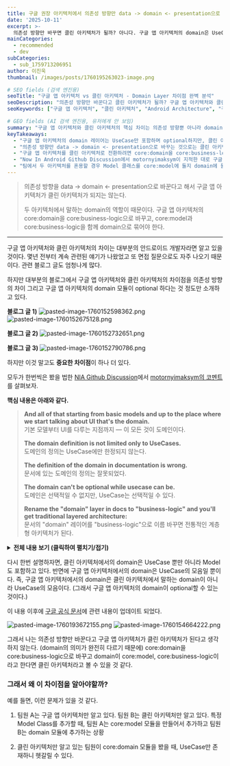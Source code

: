 ```yaml
---
title: 구글 권장 아키텍처에서 의존성 방향만 data -> domain <- presentation으로 바꾸면 클린 아키텍처가 될까?
date: '2025-10-11'
excerpt: >-
  의존성 방향만 바꾸면 클린 아키텍처가 될까? 아니다. 구글 앱 아키텍처의 domain은 UseCase만 포함하지만, 클린 아키텍처의 domain은 Model + UseCase를 포함한다. Now In Android Discussion에서 지적된 핵심 차이점을 분석한다.
mainCategories:
  - recommended
  - dev
subCategories:
  - sub_1759713206951
author: 이진욱
thumbnail: /images/posts/1760195263023-image.png

# SEO fields (검색 엔진용)
seoTitle: "구글 앱 아키텍처 vs 클린 아키텍처 - Domain Layer 차이점 완벽 분석"
seoDescription: "의존성 방향만 바꾼다고 클린 아키텍처가 될까? 구글 앱 아키텍처와 클린 아키텍처의 핵심 차이점인 domain 레이어 역할을 UseCase와 Model 관점에서 상세히 비교 분석합니다."
seoKeywords: ["구글 앱 아키텍처", "클린 아키텍처", "Android Architecture", "구글 권장 아키텍처", "레이어드 아키텍처", "의존성 역전 원칙", "DIP", "UseCase 패턴", "Repository Pattern", "멀티모듈 아키텍처", "Google App Architecture", "Now In Android", "Google Official Architecture", "모듈화", "Clean Architecture"]

# GEO fields (AI 검색 엔진용, 유저에게 안 보임)
summary: "구글 앱 아키텍처와 클린 아키텍처의 핵심 차이는 의존성 방향뿐 아니라 domain의 정의에 있다. 구글 앱 아키텍처의 domain은 UseCase만 포함하지만, 클린 아키텍처의 domain은 Model과 UseCase 모두를 포함한다. 따라서 의존성 방향만 바꾼다고 클린 아키텍처가 되지 않으며, core:domain을 core:business-logic으로 재정의하고 core:model과 함께 domain으로 묶어야 한다."
keyTakeaways:
  - "구글 앱 아키텍처의 domain 레이어는 UseCase만 포함하며 optional하지만, 클린 아키텍처의 domain은 Model + UseCase를 포함하며 필수적이다"
  - "의존성 방향만 data -> domain <- presentation으로 바꾸는 것으로는 클린 아키텍처가 되지 않는다 - domain의 역할 자체가 다르기 때문"
  - "구글 앱 아키텍처를 클린 아키텍처로 전환하려면 core:domain을 core:business-logic으로 이름 변경하고, core:model과 함께 domain으로 재구성해야 한다"
  - "Now In Android Github Discussion에서 motornyimaksym이 지적한 대로 구글 문서의 domain 정의는 잘못되었으며, 이는 초보 개발자들에게 혼란을 야기한다"
  - "팀에서 두 아키텍처를 혼용할 경우 Model 클래스를 core:model에 둘지 domain에 둘지 혼란이 발생할 수 있다"
---
```

> 의존성 방향을 data -> domain <- presentation으로 바꾼다고 해서
구글 앱 아키텍처가 클린 아키텍처가 되지는 않는다.
>
> 두 아키텍처에서 말하는 domain의 역할이 때문이다.
구글 앱 아키텍처의 core:domain을 core:business-logic으로 바꾸고,
core:model과 core:business-logic을 함께 domain으로 묶어야 한다.

---

구글 앱 아키텍처와 클린 아키텍처의 차이는 대부분의 안드로이드 개발자라면 알고 있을 것이다.
몇년 전부터 계속 관련된 얘기가 나왔었고 또 면접 질문으로도 자주 나오기 때문이다. 관련 블로그 글도 엄청나게 많다.

하지만 대부분의 블로그에서 구글 앱 아키텍처와 클린 아키텍처의 차이점을 의존성 방향의 차이 그리고 구글 앱 아키텍처의 domain 모듈이 optional 하다는 것 정도만 소개하고 있다.

**블로그 글 1)**
![pasted-image-1760152598362.png](/images/posts/1760152598359-image.png)
![pasted-image-1760152675128.png](/images/posts/1760152675125-image.png)

**블로그 글 2)**
![pasted-image-1760152732651.png](/images/posts/1760152732648-image.png)

**블로그 글 3)**
![pasted-image-1760152790786.png](/images/posts/1760152790784-image.png)

하지만 이것 말고도 **중요한 차이점**이 하나 더 있다. 

모두가 한번씩은 봤을 법한 [NIA Github Discussion](https://github.com/android/nowinandroid/discussions/1273)에서 [motornyimaksym의 코멘트](https://github.com/android/nowinandroid/discussions/1273#discussioncomment-8792788)를 살펴보자.

**핵심 내용은 아래와 같다.**   
> **And all of that starting from basic models and up to the place where we start talking about UI that's the domain.**   
기본 모델부터 UI를 다루는 지점까지 — 이 모든 것이 도메인이다.
>
> **The domain definition is not limited only to UseCases.**   
도메인의 정의는 UseCase에만 한정되지 않는다.
>
> **The definition of the domain in documentation is wrong.**   
문서에 있는 도메인의 정의는 잘못되었다.
>
> **The domain can't be optional while usecase can be.**   
도메인은 선택적일 수 없지만, UseCase는 선택적일 수 있다.
>
> **Rename the "domain" layer in docs to "business-logic" and you'll get traditional layered architecture:**   
문서의 "domain" 레이어를 "business-logic"으로 이름 바꾸면 전통적인 계층형 아키텍처가 된다.


<details>
<summary><strong>전체 내용 보기 (클릭하여 펼치기/접기)</strong></summary>

**So then lets follow Separation Of Concerns principle as stated in docs**
그렇다면 문서에 명시된 관심사 분리(Separation of Concerns) 원칙을 따르자.

**Define domain with definitions and relations:**
정의와 관계를 포함하여 도메인을 정의하자.

**Models aka simple pojo classes for domain entities. E.g. Car, Human, etc.**
모델은 도메인 엔티티를 위한 단순한 POJO 클래스이다. 예를 들어 Car, Human 등이 있다.

**Then relations. Human that drive the car is Driver.**
그다음 관계를 정의한다. 자동차를 운전하는 사람은 Driver이다.

**Than you define the abstractions for data sources for Cars, Humans.**
그다음 Car와 Human에 대한 데이터 소스 추상화를 정의한다.

**E.g. buyCar(money: Money): Car; hireDriver(money: Money).**
예를 들어 buyCar(money: Money): Car, hireDriver(money: Money) 같은 것이다.

**Then some logic getCars+getHumans=makeTheRace.**
그다음 약간의 로직을 추가한다. getCars + getHumans = makeTheRace.

**That's all about the domain.**
그게 도메인의 전부다.

**If you wan't you may split it in as many sublayers as you want.**
원한다면 원하는 만큼 여러 하위 계층으로 나눌 수 있다.

**E.g. in this repo core.model could be the bottom part, data-api somewhere between core.model and business-logic.**
예를 들어 이 저장소에서는 core.model이 가장 아래 부분이고, data-api는 core.model과 business-logic 사이 어딘가에 있을 수 있다.

**And the business-logic will include two previous.**
그리고 business-logic은 앞의 두 계층을 포함한다.

---

**Now we can proceed with implementation:**
이제 구현으로 넘어갈 수 있다.

**We depends on everything that I described above.**
우리는 위에서 설명한 모든 것에 의존한다.

**We may have different features that use any described particle model/data-api/domain-logic.**
우리는 설명된 model/data-api/domain-logic 중 일부만 사용하는 다양한 기능을 가질 수 있다.

**And indeed everything above the model level is optional in terms of some particular feature needs.**
실제로 모델보다 위의 계층들은 특정 기능의 필요에 따라 선택적이다.

**Let's say I develop advertisement feature.**
예를 들어 광고 기능을 개발한다고 하자.

**I don't care about data sources or logic, I only need models.**
나는 데이터 소스나 로직에는 관심이 없고, 모델만 필요하다.

**My feature will use models to create slogan: "Best Cars for Humans".**
내 기능은 모델을 사용해 "Best Cars for Humans"라는 슬로건을 만든다.

**That's it.**
그게 전부다.

**No necessity to depends on data-api/business-logic.**
data-api나 business-logic에 의존할 필요가 없다.

**Or I may wan't to create some specific feature with some specific logic that depends only on data source, e.g. getHumans+getCars=makeTheExhibition.**
혹은 data source에만 의존하는 특정 로직을 가진 기능을 만들 수도 있다. 예를 들어 getHumans + getCars = makeTheExhibition.

**Then it obviously will depends on model/data-api without business-logic.**
그렇다면 그것은 business-logic 없이 model/data-api에만 의존하게 된다.

**Or just some simple UI mostly module that will consume the business-logic including model/data-api.**
혹은 model/data-api를 포함한 business-logic을 소비하는 단순한 UI 중심 모듈일 수도 있다.

---

**Then it will increase the complexity of the project sctructure but bring more separation of concerns.**
이런 방식은 프로젝트 구조의 복잡성을 높이지만, 관심사 분리를 더 명확하게 가져온다.

**In case if we want to go back to simplify the project we may combine model+data-api+business-logic into one big domain layer and everything would be fine except the scalability problem.**
프로젝트를 단순하게 되돌리고 싶다면 model + data-api + business-logic을 하나의 큰 도메인 레이어로 합칠 수 있으며, 확장성 문제만 제외하면 문제는 없다.

**That's always a trade off.**
그건 언제나 트레이드오프다.

---

**And all of that starting from basic models and up to the place where we start talking about UI that's the domain.**
기본 모델부터 UI를 다루는 지점까지 — 이 모든 것이 도메인이다.

**The domain definition is not limited only to UseCases.**
도메인의 정의는 UseCase에만 한정되지 않는다.

**That is what I'm trying to explain from the very beginning.**
그게 내가 처음부터 설명하려던 것이다.

**The definition of the domain in documentation is wrong.**
문서에 있는 도메인의 정의는 잘못되었다.

**The domain can't be optional while usecase can be.**
도메인은 선택적일 수 없지만, UseCase는 선택적일 수 있다.

---

**Rename the "domain" layer in docs to "business-logic" and you'll get traditional layered architecture:**
문서의 "domain" 레이어를 "business-logic"으로 이름 바꾸면 전통적인 계층형 아키텍처가 된다.

**Where the business logic depends on the exact data source.**
여기서 business logic은 특정한 데이터 소스에 의존한다.

**It's when you need to rewrite UseCase as soon as you would need to migrate your app from home ftp server to Amazon AWS.**
홈 FTP 서버에서 Amazon AWS로 마이그레이션할 때 UseCase를 다시 써야 하는 상황이다.

**It's when migration from Retrofit to Ktor require domain layer changes.**
Retrofit에서 Ktor로 옮길 때 도메인 레이어를 수정해야 하는 상황이다.

**It's when the definition of Car depends on exact shop you buy it from.**
Car의 정의가 어떤 상점에서 샀는지에 따라 달라지는 상황이다.

---

**the official architecture is easier to grasp from a conceptual level, simply because the dependency arrows all go the same way**
공식 아키텍처는 개념적으로 이해하기 더 쉽다. 의존성 화살표가 모두 같은 방향으로 가기 때문이다.

**I have nothing against this approach.**
나는 이 접근 방식에 반대하지 않는다.

**It still widely used.**
이 방식은 여전히 널리 사용된다.

**But if google recommend something then it would be really kind from their side to let users know about disadvantages of such approach at least.**
하지만 구글이 이런 방식을 추천한다면, 최소한 그 접근 방식의 단점도 사용자에게 알려주는 게 친절할 것이다.

---

**We obviously see that we may change the direction of the injection and get independent "domain" layer.**
우리는 주입 방향을 바꾸면 독립적인 "도메인" 레이어를 얻을 수 있음을 분명히 볼 수 있다.

**Where the situation when the logic depends on exact implementation would be not possible.**
이 경우 로직이 구체적인 구현에 의존하는 상황은 발생하지 않는다.

---

**For experienced developer this repository is just another example of architecture.**
숙련된 개발자에게 이 저장소는 단지 또 하나의 아키텍처 예시일 뿐이다.

**We may take what we wan't from here and forget about the rest.**
우리는 여기서 필요한 것만 취하고 나머지는 잊으면 된다.

---

**But for those who study, for those who has no strong opinion this repo is the single source of truth.**
하지만 배우는 사람들, 즉 뚜렷한 견해가 없는 이들에게는 이 저장소가 유일한 진리다.

**They'll take this project as a barebone for their pet projects.**
그들은 이 프로젝트를 개인 프로젝트의 뼈대로 삼을 것이다.

**And will build interfaces and logic depends on the exact data sources.**
그리고 구체적인 데이터 소스에 의존하는 인터페이스와 로직을 만들 것이다.

**And then they will came to all of us on the interview with examples of how they thought Clean Architecture just because it has domain layer =).**
그리고 면접에서 "도메인 레이어가 있으니까 클린 아키텍처입니다"라는 예시를 들고 올 것이다.

**It's not CA example and will not be after proposed changes.**
이건 클린 아키텍처의 예시가 아니며, 제안된 변경 이후에도 그렇지 않을 것이다.

**Moreover as I said I don't like CA because it's complicated.**
게다가 나는 클린 아키텍처를 좋아하지 않는다. 너무 복잡하기 때문이다.

**But this project is not much easier than CA for understanding.**
하지만 이 프로젝트도 이해하기는 크게 더 쉽지 않다.

**So we will not takle all the problems at once.**
그래서 우리는 모든 문제를 한 번에 해결하지는 않을 것이다.

**But the dependency direction rule change is a low hanging fruit that without doubts worth to pick up.**
하지만 의존성 방향 규칙을 바꾸는 것은 분명히 시도할 가치가 있는 손쉬운 선택이다.

</details>


다시 한번 설명하자면, 클린 아키텍처에서의 domain은 UseCase 뿐만 아니라 Model도 포함하고 있다. 반면에 구글 앱 아키텍처에서의 domain은 UseCase의 모음일 뿐이다. 즉, 구글 앱 아키텍처에서의 domain은 클린 아키텍처에서 말하는 domain이 아니라 UseCase의 모음이다. (그래서 구글 앱 아키텍처의 domain이 optional할 수 있는 것이다.)


이 내용 이후에 [구글 공식 문서](https://developer.android.com/topic/architecture/domain-layer)에 관련 내용이 업데이트 되었다.

![pasted-image-1760193672155.png](/images/posts/1760193672153-image.png)
![pasted-image-1760154664222.png](/images/posts/1760154664220-image.png)


그래서 나는 의존성 방향만 바꾼다고 구글 앱 아키텍처가 클린 아키텍처가 된다고 생각하지 않는다. (domain의 의미가 완전히 다르기 때문에) core:domain을 core:business-logic으로 바꾸고 domain이 core:model, core:business-logic이라고 한다면 클린 아키텍처라고 볼 수 있을 것 같다.

### 그래서 왜 이 차이점을 알아야할까?
예를 들면, 이런 문제가 있을 것 같다.

1. 팀원 A는 구글 앱 아키텍처만 알고 있다. 팀원 B는 클린 아키텍처만 알고 있다. 특정 Model Class를 추가할 때, 팀원 A는 core:model 모듈을 만들어서 추가하고 팀원 B는 domain 모듈에 추가하는 상황

2. 클린 아키텍처만 알고 있는 팀원이 core:domain 모듈을 봤을 때, UseCase만 존재하니 헷갈릴 수 있다.


